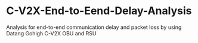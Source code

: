 # C-V2X-End-to-Eend-Delay-Analysis
Analysis for end-to-end communication delay and packet loss by using Datang Gohigh C-V2X OBU and RSU
